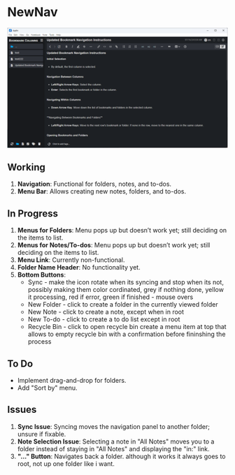 # NewNav

![Main Page Screenshot](https://github.com/lb863/Joplin-Plugin-NewNav/blob/main/Screenshot.png)

## Working
1. **Navigation**: Functional for folders, notes, and to-dos.
2. **Menu Bar**: Allows creating new notes, folders, and to-dos.

## In Progress
1. **Menus for Folders**: Menu pops up but doesn’t work yet; still deciding on the items to list.
2. **Menus for Notes/To-dos**: Menu pops up but doesn’t work yet; still deciding on the items to list.
3. **Menu Link**: Currently non-functional.
4. **Folder Name Header**: No functionality yet.
5. **Bottom Buttons**:
   - Sync - make the icon rotate when its syncing and stop when its not, possibly making them color cordinated, grey if nothing done, yellow it processing, red if error, green if finished - mouse overs 
   - New Folder - click to create a folder in the currently viewed folder
   - New Note - click to create a note, except when in root
   - New To-do - click to create a to do list except in root
   - Recycle Bin - click to open recycle bin create a menu item at top that allows to empty recycle bin with a confirmation before fininshing the process

## To Do
- Implement drag-and-drop for folders.
- Add "Sort by" menu.

## Issues
1. **Sync Issue**: Syncing moves the navigation panel to another folder; unsure if fixable.
2. **Note Selection Issue**: Selecting a note in "All Notes" moves you to a folder instead of staying in "All Notes" and displaying the "in:" link.
3. **"..." Button**: Navigates back a folder. although it works it always goes to root, not up one folder like i want.
